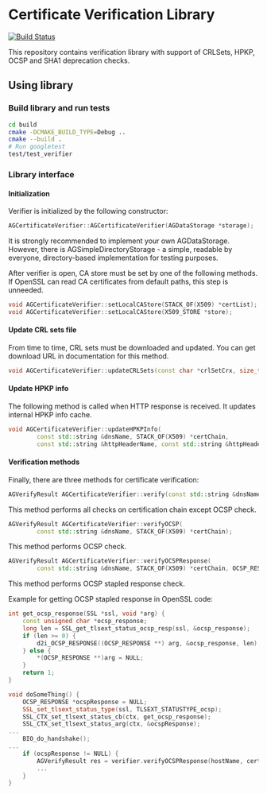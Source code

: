 # Certificate Verification Library

[![Build Status](https://travis-ci.org/AdguardTeam/VerificationLibrary.svg?branch=master)](https://travis-ci.org/AdguardTeam/VerificationLibrary)

This repository contains verification library with support of CRLSets, HPKP, OCSP and SHA1 deprecation checks.

## Using library

### Build library and run tests
```bash
cd build
cmake -DCMAKE_BUILD_TYPE=Debug ..
cmake --build .
# Run googletest
test/test_verifier
```

### Library interface

#### Initialization
Verifier is initialized by the following constructor:
```c++
AGCertificateVerifier::AGCertificateVerifier(AGDataStorage *storage);
```
It is strongly recommended to implement your own AGDataStorage. However, there is AGSimpleDirectoryStorage - a simple, readable by everyone, directory-based implementation for testing purposes.

After verifier is open, CA store must be set by one of the following methods.
If OpenSSL can read CA certificates from default paths, this step is unneeded.
```c++
void AGCertificateVerifier::setLocalCAStore(STACK_OF(X509) *certList);
void AGCertificateVerifier::setLocalCAStore(X509_STORE *store);
```

#### Update CRL sets file
From time to time, CRL sets must be downloaded and updated. You can get download URL in documentation for this method.
```c++
void AGCertificateVerifier::updateCRLSets(const char *crlSetCrx, size_t crlSetCrxLen);
```

#### Update HPKP info
The following method is called when HTTP response is received. It updates internal HPKP info cache.
```c++
void AGCertificateVerifier::updateHPKPInfo(
        const std::string &dnsName, STACK_OF(X509) *certChain, 
        const std::string &httpHeaderName, const std::string &httpHeaderValue);
```

#### Verification methods
Finally, there are three methods for certificate verification:

```c++
AGVerifyResult AGCertificateVerifier::verify(const std::string &dnsName, STACK_OF(X509) *certChain);
```
This method performs all checks on certification chain except OCSP check.

```c++
AGVerifyResult AGCertificateVerifier::verifyOCSP(
        const std::string &dnsName, STACK_OF(X509) *certChain);
```
This method performs OCSP check.
```c++
AGVerifyResult AGCertificateVerifier::verifyOCSPResponse(
        const std::string &dnsName, STACK_OF(X509) *certChain, OCSP_RESPONSE *ocspResponse);
```
This method performs OCSP stapled response check.

Example for getting OCSP stapled response in OpenSSL code:
```c++
int get_ocsp_response(SSL *ssl, void *arg) {
    const unsigned char *ocsp_response;
    long len = SSL_get_tlsext_status_ocsp_resp(ssl, &ocsp_response);
    if (len >= 0) {
        d2i_OCSP_RESPONSE((OCSP_RESPONSE **) arg, &ocsp_response, len);
    } else {
        *(OCSP_RESPONSE **)arg = NULL;
    }
    return 1;
}

void doSomeThing() {
    OCSP_RESPONSE *ocspResponse = NULL;
    SSL_set_tlsext_status_type(ssl, TLSEXT_STATUSTYPE_ocsp);
    SSL_CTX_set_tlsext_status_cb(ctx, get_ocsp_response);
    SSL_CTX_set_tlsext_status_arg(ctx, &ocspResponse);
...
    BIO_do_handshake();
...
    if (ocspResponse != NULL) {
        AGVerifyResult res = verifier.verifyOCSPResponse(hostName, certChain, ocspResponse);
        ...
    }
}
```
